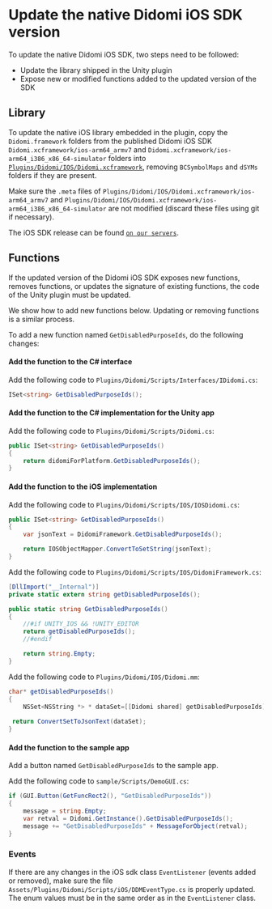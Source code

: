 # Update the native Didomi iOS SDK version

To update the native Didomi iOS SDK, two steps need to be followed:

- Update the library shipped in the Unity plugin
- Expose new or modified functions added to the updated version of the SDK

## Library

To update the native iOS library embedded in the plugin, copy the `Didomi.framework` folders from the published Didomi iOS SDK `Didomi.xcframework/ios-arm64_armv7` and `Didomi.xcframework/ios-arm64_i386_x86_64-simulator` folders into [`Plugins/Didomi/IOS/Didomi.xcframework`](../../source/Plugins/Didomi/IOS), removing `BCSymbolMaps` and `dSYMs` folders if they are present. 

Make sure the `.meta` files of `Plugins/Didomi/IOS/Didomi.xcframework/ios-arm64_armv7` and `Plugins/Didomi/IOS/Didomi.xcframework/ios-arm64_i386_x86_64-simulator` are not modified (discard these files using git if necessary).

The iOS SDK release can be found [`on our servers`](https://developers.didomi.io/cmp/mobile-sdk/ios/setup#manually).

## Functions

If the updated version of the Didomi iOS SDK exposes new functions, removes functions, or updates the signature of existing functions, the code of the Unity plugin must be updated.

We show how to add new functions below. Updating or removing functions is a similar process.

To add a new function named `GetDisabledPurposeIds`, do the following changes:

#### Add the function to the C# interface

Add the following code to `Plugins/Didomi/Scripts/Interfaces/IDidomi.cs`:

```csharp
ISet<string> GetDisabledPurposeIds();
```

#### Add the function to the C# implementation for the Unity app

Add the following code to `Plugins/Didomi/Scripts/Didomi.cs`:

```csharp
public ISet<string> GetDisabledPurposeIds()
{
    return didomiForPlatform.GetDisabledPurposeIds();
}
```

#### Add the function to the iOS implementation

Add the following code to `Plugins/Didomi/Scripts/IOS/IOSDidomi.cs`:

```csharp
public ISet<string> GetDisabledPurposeIds()
{
    var jsonText = DidomiFramework.GetDisabledPurposeIds();

    return IOSObjectMapper.ConvertToSetString(jsonText);
}
```

Add the following code to `Plugins/Didomi/Scripts/IOS/DidomiFramework.cs`:

```csharp
[DllImport("__Internal")]
private static extern string getDisabledPurposeIds();

public static string GetDisabledPurposeIds()
{
    //#if UNITY_IOS && !UNITY_EDITOR
    return getDisabledPurposeIds();
    //#endif

    return string.Empty;
}
```

Add the following code to `Plugins/Didomi/IOS/Didomi.mm`:

```csharp
char* getDisabledPurposeIds()
{
    NSSet<NSString *> * dataSet=[[Didomi shared] getDisabledPurposeIds];
 
 return ConvertSetToJsonText(dataSet);
}
```

#### Add the function to the sample app

Add a button named `GetDisabledPurposeIds` to the sample app.

Add the following code to `sample/Scripts/DemoGUI.cs`:

```csharp
if (GUI.Button(GetFuncRect2(), "GetDisabledPurposeIds"))
{
    message = string.Empty;
    var retval = Didomi.GetInstance().GetDisabledPurposeIds();
    message += "GetDisabledPurposeIds" + MessageForObject(retval);
}
```

### Events

If there are any changes in the iOS sdk class `EventListener` (events added or removed), make sure the file `Assets/Plugins/Didomi/Scripts/iOS/DDMEventType.cs` is properly updated. The enum values must be in the same order as in the `EventListener` class.
